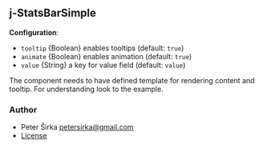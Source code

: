 ## j-StatsBarSimple

__Configuration__:

- `tooltip` {Boolean} enables tooltips (default: `true`)
- `animate` {Boolean} enables animation (default: `true`)
- `value` {String} a key for value field (default: `value`)

The component needs to have defined template for rendering content and tooltip. For understanding look to the example.

### Author

- Peter Širka <petersirka@gmail.com>
- [License](https://www.totaljs.com/license/)